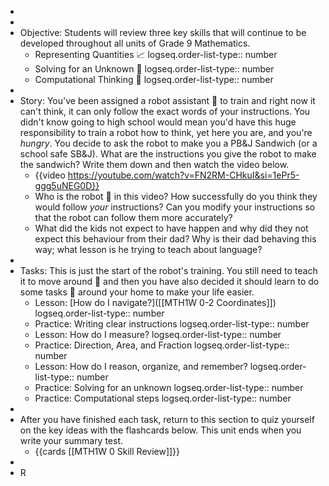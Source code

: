 -
-
- Objective:  Students will review three key skills that will continue to be developed throughout all units of Grade 9 Mathematics.
	- Representing Quantities 📈
	  logseq.order-list-type:: number
	- Solving for an Unknown 🟰
	  logseq.order-list-type:: number
	- Computational Thinking 🧮
	  logseq.order-list-type:: number
-
- Story:  You've been assigned a robot assistant 🤖 to train and right now it can't think, it can only follow the exact words of your instructions. You didn't know going to high school would mean you'd have this huge responsibility to train a robot how to think, yet here you are, and you're *hungry*. You decide to ask the robot to make you a PB&J Sandwich (or a school safe SB&J). What are the instructions you give the robot to make the sandwich? Write them down and then watch the video below.
	- {{video https://youtube.com/watch?v=FN2RM-CHkuI&si=1ePr5-ggg5uNEG0D}}
	- Who is the robot 🤖 in this video? How successfully do you think they would follow *your* instructions? Can you modify your instructions so that the robot can follow them more accurately?
	- What did the kids not expect to have happen and why did they not expect this behaviour from their dad? Why is their dad behaving this way; what lesson is he trying to teach about language?
-
- Tasks:  This is just the start of the robot's training. You still need to teach it to move around 🦿 and then you have also decided it should learn to do some tasks 🦾 around your home to make your life easier.
	- Lesson:  [How do I navigate?]([[MTH1W 0-2 Coordinates]])
	  logseq.order-list-type:: number
	- Practice:  Writing clear instructions
	  logseq.order-list-type:: number
	- Lesson:  How do I measure?
	  logseq.order-list-type:: number
	- Practice:  Direction, Area, and Fraction
	  logseq.order-list-type:: number
	- Lesson:  How do I reason, organize, and remember?
	  logseq.order-list-type:: number
	- Practice:  Solving for an unknown
	  logseq.order-list-type:: number
	- Practice:  Computational steps
	  logseq.order-list-type:: number
-
- After you have finished each task, return to this section to quiz yourself on the key ideas with the flashcards below. This unit ends when you write your summary test.
	- {{cards [[MTH1W 0 Skill Review]]}}
-
- R